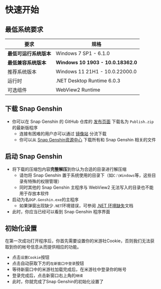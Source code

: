 # 快速开始

## 最低系统要求
|要求|规格|
|-|-|
|**最低可运行系统版本**|Windows 7 SP1 - 6.1.0|
|**最低兼容系统版本**|**Windows 10 1903 - 10.0.18362.0**|
|推荐系统版本|Windows 11 21H1 - 10.0.22000.0|
|运行时|.NET Desktop Runtime 6.0.3|
|可选组件|WebView2 Runtime|

## 下载 Snap Genshin

- 你可以在 Snap Genshin 的 GitHub 仓库的 [发布页面](https://github.com/DGP-Studio/Snap.Genshin/releases) 下载名为 `Publish.zip` 的最新版程序
  - 连接有困难的用户亦可以通过 [镜像站](https://resource.snapgenshin.com/Publish.zip) 分流下载
  - 你可以从 [Snap Genshin资源中心](https://resource.snapgenshin.com) 下载所有和 Snap Genshin 相关的文件

## 启动 Snap Genshin

- 将下载的压缩包内容**完整解压**到你认为合适的目录进行解压缩
  - 请勿将 Snap Genshin 置于系统使用的目录下（如`C:\Windows`等，这些目录有特殊的权限管理）
  - 同时其他的 Snap Genshin 主程序与 WebView2 无法写入的目录也不能用于存放本软件
- 启动为名`DGP.Genshin.exe`的主程序
  - 如果弹窗出现缺少`.NET`环境错误，可参阅 [.NET 环境缺失](./FAQ/dotNET-env.md)文档
- 此时，你应当已经可以看到 Snap Genshin 程序界面

## 初始化设置

在第一次成功打开程序后，你首先需要设置你的米游社Cookie，否则我们无法获取到你的帐号信息从而提供相应的功能。

- 点击`设置Cookie`按钮
- 点击自动获取下方的`在新窗口中登录`按钮
- 等待新窗口中的米游社加载完成后，在米游社中登录你的帐号
- 登录完成后，点击新窗口右上角的`继续`
- 此时，你就完成了Snap Genshin的初始化设置了
